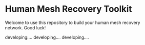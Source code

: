# Human Mesh Recovery Toolkit
Welcome to use this repository to build your human mesh recovery network. Good luck!

developing....
developing....
developing....